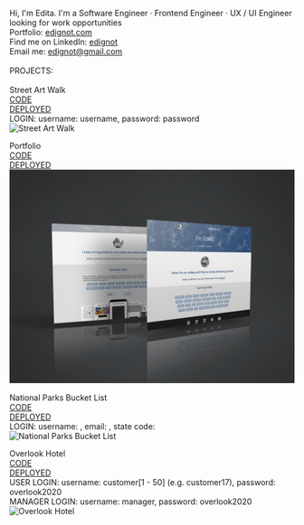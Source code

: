 Hi, I'm Edita. I'm a Software Engineer · Frontend Engineer · UX / UI Engineer looking for work opportunities
<br/>
Portfolio: [edignot.com](https://edignot.com)
<br/>
Find me on LinkedIn: [edignot](https://www.linkedin.com/in/edignot/)
<br/>
Email me: edignot@gmail.com
<br/>
<br/>
PROJECTS:
<br/>
<br/>
Street Art Walk 
<br/>
[CODE](https://github.com/StreetArtMap/streetArtMap)
<br/>
[DEPLOYED](https://streetartwalk.netlify.app/) 
<br/>
LOGIN: username: username, password: password
<br/>
![Street Art Walk](https://res.cloudinary.com/ds6dxgvxo/image/upload/v1600219353/streetartwalk1_u8uzdd.jpg)

Portfolio
<br/>
[CODE](https://github.com/edignot/edignotportfolio)
<br/>
[DEPLOYED](https://edignot.com) 
<br/>
![Edita Ignot Portfolio](https://github.com/edignot/edignotportfolio/blob/master/portfoliomockup.jpg)

National Parks Bucket List
<br/>
[CODE](https://github.com/edignot/national-parks-bucket-list)
<br/>
[DEPLOYED](https://nationalparksbucketlist.netlify.app/) 
<br/>
LOGIN: username: <any>, email: <any>, state code: <any valid US state code>
<br/>
![National Parks Bucket List](https://res.cloudinary.com/ds6dxgvxo/image/upload/v1600220750/Screen_Shot_2020-09-15_at_19.45.09_hvsix0.jpg)

Overlook Hotel
<br/>
[CODE](https://github.com/edignot/HotelManagementApp)
<br/>
[DEPLOYED](https://edignot.github.io/HotelManagementApp/) 
<br/>
USER LOGIN: username: customer[1 - 50] (e.g. customer17), password: overlook2020 
<br/>
MANAGER LOGIN: username: manager, password: overlook2020
<br/>
![Overlook Hotel](https://res.cloudinary.com/ds6dxgvxo/image/upload/v1600220768/overlook_uoqnus.png)




